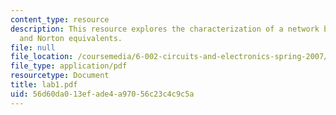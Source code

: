 ```yaml
---
content_type: resource
description: This resource explores the characterization of a network by its Thevenin
  and Norton equivalents.
file: null
file_location: /coursemedia/6-002-circuits-and-electronics-spring-2007/56d60da013efade4a97056c23c4c9c5a_lab1.pdf
file_type: application/pdf
resourcetype: Document
title: lab1.pdf
uid: 56d60da0-13ef-ade4-a970-56c23c4c9c5a
---
```

